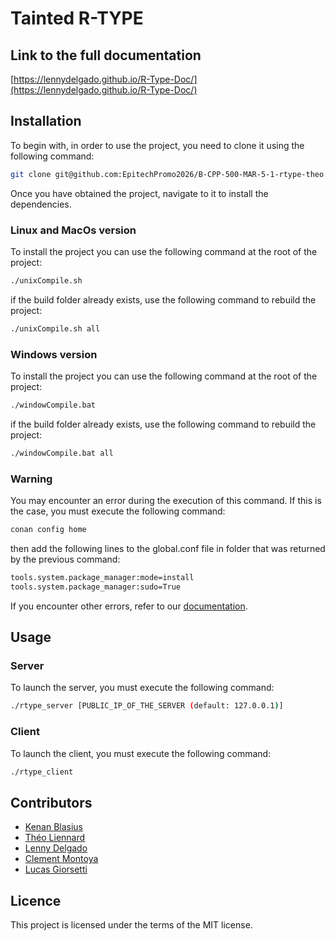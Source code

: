 # Tainted R-TYPE

## Link to the full documentation

[https://lennydelgado.github.io/R-Type-Doc/](https://lennydelgado.github.io/R-Type-Doc/)

## Installation

To begin with, in order to use the project, you need to clone it using the following command:

```sh
git clone git@github.com:EpitechPromo2026/B-CPP-500-MAR-5-1-rtype-theo.liennard.git
```

Once you have obtained the project, navigate to it to install the dependencies.

### Linux and MacOs version

To install the project you can use the following command at the root of the project:

```sh
./unixCompile.sh
```

if the build folder already exists, use the following command to rebuild the project:

```sh
./unixCompile.sh all
```

### Windows version

To install the project you can use the following command at the root of the project:

```sh
./windowCompile.bat
```

if the build folder already exists, use the following command to rebuild the project:

```sh
./windowCompile.bat all
```

### Warning

You may encounter an error during the execution of this command. If this is the case, you must execute the following command:

```sh
conan config home
```

then add the following lines to the global.conf file in folder that was returned by the previous command:

```sh
tools.system.package_manager:mode=install
tools.system.package_manager:sudo=True
```

If you encounter other errors, refer to our [documentation](https://lennydelgado.github.io/R-Type-Doc/).

## Usage

### Server

To launch the server, you must execute the following command:

```sh
./rtype_server [PUBLIC_IP_OF_THE_SERVER (default: 127.0.0.1)]
```

### Client

To launch the client, you must execute the following command:

```sh
./rtype_client
```

## Contributors

- [Kenan Blasius](https://github.com/Kenan-Blasius)
- [Théo Liennard](https://github.com/TotoFunki)
- [Lenny Delgado](https://github.com/lennydelgado)
- [Clement Montoya](https://github.com/ClementMNT)
- [Lucas Giorsetti](https://github.com/Lucas99913)

## Licence

This project is licensed under the terms of the MIT license.
